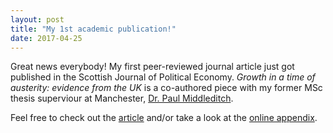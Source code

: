 ```yaml
---
layout: post
title: "My 1st academic publication!"
date: 2017-04-25
---
```


Great news everybody! My first peer-reviewed journal article just got published in the Scottish Journal of Political Economy. *Growth in a time of austerity: evidence from the UK* is a co-authored piece with my former MSc thesis superviour at Manchester,
<a href="https://www.research.manchester.ac.uk/portal/paul.middleditch.html" target="_blank">Dr. Paul Middleditch</a>.

Feel free to check out the <a href="http://onlinelibrary.wiley.com/doi/10.1111/sjpe.12132/abstract" target="_blank">article</a> and/or take a look at the <a href="https://amannj.github.io/publications/appendices/Growth-in-a-Time-of-Austerity/OnlineAppendix.html" target="_blank">online appendix</a>.
